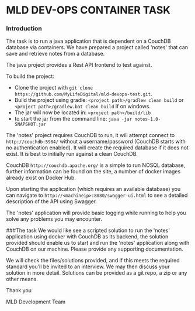 # MLD DEV-OPS CONTAINER TASK
### Introduction

The task is to run a java application that is dependent on a CouchDB database via containers. 
We have prepared a project called 'notes' that can save and retrieve notes from a database. 

The java project provides a Rest API frontend to test against.

To build the project:

* Clone the project with ```git clone https://github.com/MyLifeDigital/mld-devops-test.git```.
* Build the project using gradle: ```<project path>/gradlew clean build``` or ```<project path>/gradlew.bat clean build``` if on windows.
* The jar will now be located in: ```<project path>/build/lib```
* to start the jar from the command line: ```java -jar notes-1.0-SNAPSHOT.jar```

The 'notes' project requires CouchDB to run, it will attempt connect to ```http://couchdb:5984/``` without a username/password (CouchDB starts with no authentication enabled). It will create the required database if it does not exist. It is best to initially run against a clean CouchDB.

CouchDB ```http://couchdb.apache.org/``` is a simple to run NOSQL database, further information can be found on the site, a number of docker images already exist on Docker Hub.

Upon starting the application (which requires an available database) you can navigate to ```http://<machineip>:8080/swagger-ui.html``` to see a detailed description of the API using Swagger.

The 'notes' application will provide basic logging while running to help you solve any problems you may encounter.

###The task
We would like see a scripted solution to run the 'notes' application using docker with CouchDB as its backend, the solution provided should enable us to start and run the 'notes' application along with CouchDB on our machine. Please provide any supporting documentation.

We will check the files/solutions provided, and if this meets the required standard you'll be invited to an interview. We may then discuss your solution in more detail. Solutions can be provided as a git repo, a zip or any other means.

Thank you

MLD Development Team
